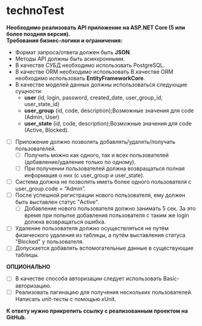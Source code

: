 # technoTest

**Необходимо реализовать API приложение на ASP.NET Core (5 или более поздняя версия).**</br>
**Требования бизнес-логики и ограничения:**

- Формат запроса/ответа должен быть **JSON**.
- Методы API должны быть асинхронными.
- В качестве СУБД необходимо использовать PostgreSQL.
- В качестве ORM необходимо использовать В качестве ORM необходимо использовать **EntityFrameworkCore**.
- В качестве моделей данных должны использоваться следующие сущности:
    - **user** (id, login, password, created_date, user_group_id, user_state_id)
    - **user_group** (id, code, description);Возможные значения для code (Admin, User)
    - **user_state** (id, code, description);Возможные значения для code (Active, Blocked).

- [ ] Приложение должно позволять добавлять/удалять/получать пользователей. 
    - [ ] Получить можно как одного, так и всех пользователей (добавление/удаление только по одному). 
    - [ ] При получении пользователей должна возвращаться полная информация о них (с user_group и user_state).
- [ ] Система должна не позволять иметь более одного пользователя с user_group.code = “Admin”.
- [ ] После успешной регистрации нового пользователя, ему должен быть выставлен статус "Active". 
    - [ ] Добавление нового пользователя должно занимать 5 сек. За это время при попытке добавления пользователя с таким же login должна возвращаться ошибка.
- [ ] Удаление пользователя должно осуществляться не путём физического удаления из таблицы, а путём выставления статуса "Blocked" у пользователя.
- [ ] Допускается добавлять вспомогательные данные в существующие таблицы.

**ОПЦИОНАЛЬНО**

- [ ] В качестве способа авторизации следует использовать Basic-авторизацию.
- [ ] Реализовать пагинацию для получения нескольких пользователей.
Написать unit-тесты с помощью xUnit.

**К ответу нужно прикрепить ссылку с реализованным проектом на GitHub.**
